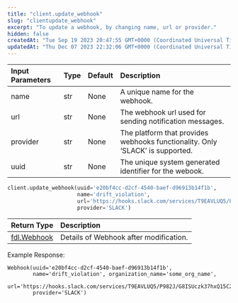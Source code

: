 ```yaml
---
title: "client.update_webhook"
slug: "clientupdate_webhook"
excerpt: "To update a webhook, by changing name, url or provider."
hidden: false
createdAt: "Tue Sep 19 2023 20:47:55 GMT+0000 (Coordinated Universal Time)"
updatedAt: "Thu Dec 07 2023 22:32:06 GMT+0000 (Coordinated Universal Time)"
---
```

| Input Parameters | Type | Default | Description                                                                   |
| :--------------- | :--- | :------ | :---------------------------------------------------------------------------- |
| name             | str  | None    | A unique name for the webhook.                                                |
| url              | str  | None    | The webhook url used for sending notification messages.                       |
| provider         | str  | None    | The platform that provides webhooks functionality. Only ‘SLACK’ is supported. |
| uuid             | str  | None    | The unique system generated identifier for the webook.                        |

```python Usage
client.update_webhook(uuid='e20bf4cc-d2cf-4540-baef-d96913b14f1b',
                      name='drift_violation',
                      url='https://hooks.slack.com/services/T9EAVLUQ5/P982J/G8ISUczk37hxQ15C28d',
                      provider='SLACK')
```

| Return Type                   | Description                            |
| :---------------------------- | :------------------------------------- |
| [fdl.Webhook](ref:fdlwebhook) | Details of Webhook after modification. |

Example Response:

```Text Response
Webhook(uuid='e20bf4cc-d2cf-4540-baef-d96913b14f1b',
        name='drift_violation', organization_name='some_org_name',
        url='https://hooks.slack.com/services/T9EAVLUQ5/P982J/G8ISUczk37hxQ15C28d',
        provider='SLACK')
```
